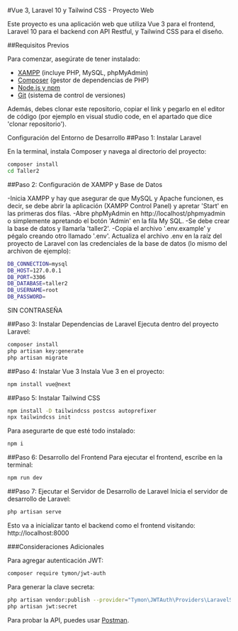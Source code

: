 #Vue 3, Laravel 10 y Tailwind CSS - Proyecto Web

Este proyecto es una aplicación web que utiliza Vue 3 para el frontend, Laravel 10 para el backend con API Restful, y Tailwind CSS para el diseño.

##Requisitos Previos

Para comenzar, asegúrate de tener instalado:

- [XAMPP](https://www.apachefriends.org/index.html) (incluye PHP, MySQL, phpMyAdmin)
- [Composer](https://getcomposer.org/) (gestor de dependencias de PHP)
- [Node.js y npm](https://nodejs.org/)
- [Git](https://git-scm.com/) (sistema de control de versiones)

Además, debes clonar este repositorio, copiar el link y pegarlo en el editor de código (por ejemplo en visual studio code, en el apartado que dice 'clonar repositorio').

Configuración del Entorno de Desarrollo
##Paso 1: Instalar Laravel

En la terminal, instala Composer y navega al directorio del proyecto:

```bash
composer install
cd Taller2
```

##Paso 2: Configuración de XAMPP y Base de Datos

-Inicia XAMPP y hay que asegurar de que MySQL y Apache funcionen, es decir, se debe abrir la aplicación (XAMPP Control Panel) y apretar 'Start' en las primeras dos filas.
-Abre phpMyAdmin en http://localhost/phpmyadmin o simplemente apretando el botón 'Admin' en la fila My SQL.
-Se debe crear la base de datos y llamarla 'taller2'.
-Copia el archivo '.env.example' y pégalo creando otro llamado '.env'. Actualiza el archivo .env en la raíz del proyecto de Laravel con las credenciales de la base de datos (lo mismo del archivon de ejemplo):

```bash
DB_CONNECTION=mysql
DB_HOST=127.0.0.1
DB_PORT=3306
DB_DATABASE=taller2
DB_USERNAME=root
DB_PASSWORD=
```

SIN CONTRASEÑA

##Paso 3: Instalar Dependencias de Laravel
Ejecuta dentro del proyecto Laravel:

```bash
composer install
php artisan key:generate
php artisan migrate
```

##Paso 4: Instalar Vue 3
Instala Vue 3 en el proyecto:

```bash
npm install vue@next
```

##Paso 5: Instalar Tailwind CSS

```bash
npm install -D tailwindcss postcss autoprefixer
npx tailwindcss init
```

Para asegurarte de que esté todo instalado:

```bash
npm i
```

##Paso 6: Desarrollo del Frontend
Para ejecutar el frontend, escribe en la terminal:

```bash
npm run dev
```

##Paso 7: Ejecutar el Servidor de Desarrollo de Laravel
Inicia el servidor de desarrollo de Laravel:

```bash
php artisan serve
```
Esto va a inicializar tanto el backend como el frontend visitando: http://localhost:8000

###Consideraciones Adicionales

Para agregar autenticación JWT:

```bash
composer require tymon/jwt-auth
```

Para generar la clave secreta:

```bash
php artisan vendor:publish --provider="Tymon\JWTAuth\Providers\LaravelServiceProvider"
php artisan jwt:secret
```

Para probar la API, puedes usar [Postman]([https://www.apachefriends.org/index.html](https://www.postman.com/downloads/)https://www.postman.com/downloads/).
